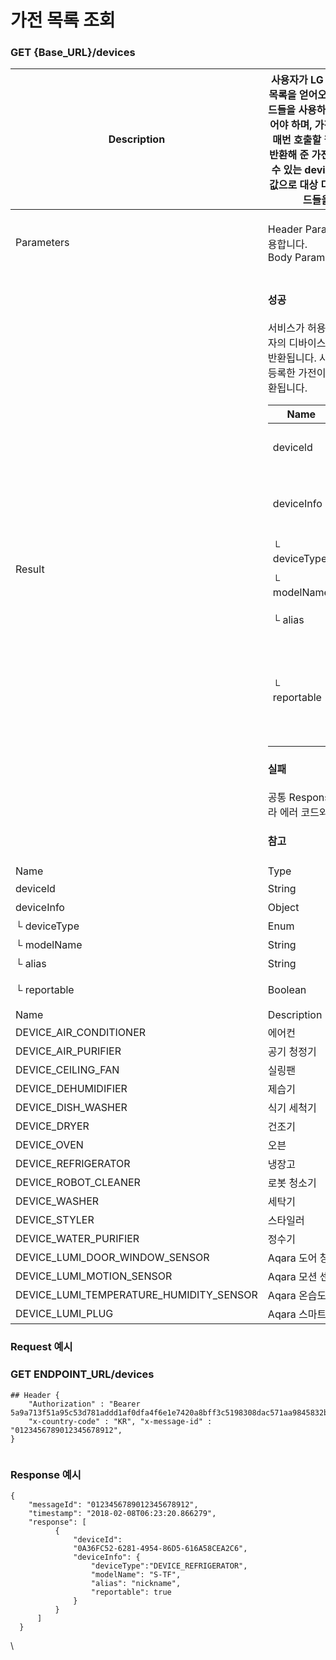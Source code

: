 # 가전 목록 조회

### GET {Base\_URL}/devices

| Description                                 | 사용자가 LG ThinQ 플랫폼에 등록한 가전 목록을 얻어오기 위한 API입니다. 다른 메서드들을 사용하기 전에 반드시 한 번은 호출되어야 하며, 가전 목록을 한 번 얻어온 후에는 매번 호출할 필요는 없습니다. 이 메서드가 반환해 준 가전 목록에는 디바이스를 식별할 수 있는 device-id가 포함되어 있으며, 이 값으로 대상 디바이스를 지정하여 다른 메서드들을 호출할 수 있습니다.                                                                                                                                                                                                                                                                                                                                                                                                                                                                                                                                                                                                                                                                                                                                                                                                                                                                                                                                                                                                                                                                                                                                                                                                                                                                                                                                                                                                                                                                                                                  |                                                     |
| ------------------------------------------- | ---------------------------------------------------------------------------------------------------------------------------------------------------------------------------------------------------------------------------------------------------------------------------------------------------------------------------------------------------------------------------------------------------------------------------------------------------------------------------------------------------------------------------------------------------------------------------------------------------------------------------------------------------------------------------------------------------------------------------------------------------------------------------------------------------------------------------------------------------------------------------------------------------------------------------------------------------------------------------------------------------------------------------------------------------------------------------------------------------------------------------------------------------------------------------------------------------------------------------------------------------------------------------------------------------------------------------------------------------------------------------------------------------------------------------------------------------------------------------------------------------------------------------------------------------------------------------------------------------------------------------------------------------------------------------------------------------------------------------------------- | --------------------------------------------------- |
| Parameters                                  | <p>Header Parameters : <a href="https://developer.damda.lge.com/docs/thinq/reference#common-header">공통 Headers</a>를 사용합니다.<br>Body Parameters : None</p>                                                                                                                                                                                                                                                                                                                                                                                                                                                                                                                                                                                                                                                                                                                                                                                                                                                                                                                                                                                                                                                                                                                                                                                                                                                                                                                                                                                                                                                                                                                                                                                 |                                                     |
| Result                                      | <h4>성공</h4><p>서비스가 허용한 가전 타입에 해당하는 사용자의 디바이스 목록이 다음과 같은 형식으로 반환됩니다. 사용자가 LG ThinQ 플랫폼에 등록한 가전이 없을 경우 비어 있는 값이 반환됩니다.</p><table><thead><tr><th>Name</th><th>Type</th><th>Description</th></tr></thead><tbody><tr><td>deviceld</td><td>String</td><td>디바이스를 식별할 수 있는 ID</td></tr><tr><td>deviceInfo</td><td>Object</td><td>디바이스에 대한 다음 정보를 담은 오브젝트</td></tr><tr><td>└ deviceType</td><td>Enum</td><td>디바이스의 가전 타입</td></tr><tr><td>└ modelName</td><td>String</td><td>디바이스의 모델 이름</td></tr><tr><td>└ alias</td><td>String</td><td>디바이스 닉네임</td></tr><tr><td>└ reportable</td><td>Boolean</td><td>디바이스의 상태 변경 시 발생하는 event에 대해, 서비스가 event를 구독 중인지 여부</td></tr></tbody></table><h4>실패</h4><p>공통 Responses에 정의된 응답 규약에 따라 에러 코드와 에러 메시지가 반환됩니다.</p><h4>참고 | Device Type</h4><table><thead><tr><th>Name</th><th>Description</th></tr></thead><tbody><tr><td>DEVICE_AIR_CONDITIONER</td><td>에어컨</td></tr><tr><td>DEVICE_AIR_PURIFIER</td><td>공기 청정기</td></tr><tr><td>DEVICE_CEILING_FAN</td><td>실링팬</td></tr><tr><td>DEVICE_DEHUMIDIFIER</td><td>제습기</td></tr><tr><td>DEVICE_DISH_WASHER</td><td>식기 세척기</td></tr><tr><td>DEVICE_DRYER</td><td>건조기</td></tr><tr><td>DEVICE_OVEN</td><td>오븐</td></tr><tr><td>DEVICE_REFRIGERATOR</td><td>냉장고</td></tr><tr><td>DEVICE_ROBOT_CLEANER</td><td>로봇 청소기</td></tr><tr><td>DEVICE_WASHER</td><td>세탁기</td></tr><tr><td>DEVICE_STYLER</td><td>스타일러</td></tr><tr><td>DEVICE_WATER_PURIFIER</td><td>정수기</td></tr><tr><td>DEVICE_LUMI_DOOR_WINDOW_SENSOR</td><td>Aqara 도어 창문센서</td></tr><tr><td>DEVICE_LUMI_MOTION_SENSOR</td><td>Aqara 모션 센서</td></tr><tr><td>DEVICE_LUMI_TEMPERATURE_HUMIDITY_SENSOR</td><td>Aqara 온습도 센서</td></tr><tr><td>DEVICE_LUMI_PLUG</td><td>Aqara 스마트 플러그</td></tr></tbody></table> |                                                     |
| Name                                        | Type                                                                                                                                                                                                                                                                                                                                                                                                                                                                                                                                                                                                                                                                                                                                                                                                                                                                                                                                                                                                                                                                                                                                                                                                                                                                                                                                                                                                                                                                                                                                                                                                                                                                                                                                     | Description                                         |
| deviceld                                    | String                                                                                                                                                                                                                                                                                                                                                                                                                                                                                                                                                                                                                                                                                                                                                                                                                                                                                                                                                                                                                                                                                                                                                                                                                                                                                                                                                                                                                                                                                                                                                                                                                                                                                                                                   | 디바이스를 식별할 수 있는 ID                                   |
| deviceInfo                                  | Object                                                                                                                                                                                                                                                                                                                                                                                                                                                                                                                                                                                                                                                                                                                                                                                                                                                                                                                                                                                                                                                                                                                                                                                                                                                                                                                                                                                                                                                                                                                                                                                                                                                                                                                                   | 디바이스에 대한 다음 정보를 담은 오브젝트                             |
| └ deviceType                                | Enum                                                                                                                                                                                                                                                                                                                                                                                                                                                                                                                                                                                                                                                                                                                                                                                                                                                                                                                                                                                                                                                                                                                                                                                                                                                                                                                                                                                                                                                                                                                                                                                                                                                                                                                                     | 디바이스의 가전 타입                                         |
| └ modelName                                 | String                                                                                                                                                                                                                                                                                                                                                                                                                                                                                                                                                                                                                                                                                                                                                                                                                                                                                                                                                                                                                                                                                                                                                                                                                                                                                                                                                                                                                                                                                                                                                                                                                                                                                                                                   | 디바이스의 모델 이름                                         |
| └ alias                                     | String                                                                                                                                                                                                                                                                                                                                                                                                                                                                                                                                                                                                                                                                                                                                                                                                                                                                                                                                                                                                                                                                                                                                                                                                                                                                                                                                                                                                                                                                                                                                                                                                                                                                                                                                   | 디바이스 닉네임                                            |
| └ reportable                                | Boolean                                                                                                                                                                                                                                                                                                                                                                                                                                                                                                                                                                                                                                                                                                                                                                                                                                                                                                                                                                                                                                                                                                                                                                                                                                                                                                                                                                                                                                                                                                                                                                                                                                                                                                                                  | 디바이스의 상태 변경 시 발생하는 event에 대해, 서비스가 event를 구독 중인지 여부 |
| Name                                        | Description                                                                                                                                                                                                                                                                                                                                                                                                                                                                                                                                                                                                                                                                                                                                                                                                                                                                                                                                                                                                                                                                                                                                                                                                                                                                                                                                                                                                                                                                                                                                                                                                                                                                                                                              |                                                     |
| DEVICE\_AIR\_CONDITIONER                    | 에어컨                                                                                                                                                                                                                                                                                                                                                                                                                                                                                                                                                                                                                                                                                                                                                                                                                                                                                                                                                                                                                                                                                                                                                                                                                                                                                                                                                                                                                                                                                                                                                                                                                                                                                                                                      |                                                     |
| DEVICE\_AIR\_PURIFIER                       | 공기 청정기                                                                                                                                                                                                                                                                                                                                                                                                                                                                                                                                                                                                                                                                                                                                                                                                                                                                                                                                                                                                                                                                                                                                                                                                                                                                                                                                                                                                                                                                                                                                                                                                                                                                                                                                   |                                                     |
| DEVICE\_CEILING\_FAN                        | 실링팬                                                                                                                                                                                                                                                                                                                                                                                                                                                                                                                                                                                                                                                                                                                                                                                                                                                                                                                                                                                                                                                                                                                                                                                                                                                                                                                                                                                                                                                                                                                                                                                                                                                                                                                                      |                                                     |
| DEVICE\_DEHUMIDIFIER                        | 제습기                                                                                                                                                                                                                                                                                                                                                                                                                                                                                                                                                                                                                                                                                                                                                                                                                                                                                                                                                                                                                                                                                                                                                                                                                                                                                                                                                                                                                                                                                                                                                                                                                                                                                                                                      |                                                     |
| DEVICE\_DISH\_WASHER                        | 식기 세척기                                                                                                                                                                                                                                                                                                                                                                                                                                                                                                                                                                                                                                                                                                                                                                                                                                                                                                                                                                                                                                                                                                                                                                                                                                                                                                                                                                                                                                                                                                                                                                                                                                                                                                                                   |                                                     |
| DEVICE\_DRYER                               | 건조기                                                                                                                                                                                                                                                                                                                                                                                                                                                                                                                                                                                                                                                                                                                                                                                                                                                                                                                                                                                                                                                                                                                                                                                                                                                                                                                                                                                                                                                                                                                                                                                                                                                                                                                                      |                                                     |
| DEVICE\_OVEN                                | 오븐                                                                                                                                                                                                                                                                                                                                                                                                                                                                                                                                                                                                                                                                                                                                                                                                                                                                                                                                                                                                                                                                                                                                                                                                                                                                                                                                                                                                                                                                                                                                                                                                                                                                                                                                       |                                                     |
| DEVICE\_REFRIGERATOR                        | 냉장고                                                                                                                                                                                                                                                                                                                                                                                                                                                                                                                                                                                                                                                                                                                                                                                                                                                                                                                                                                                                                                                                                                                                                                                                                                                                                                                                                                                                                                                                                                                                                                                                                                                                                                                                      |                                                     |
| DEVICE\_ROBOT\_CLEANER                      | 로봇 청소기                                                                                                                                                                                                                                                                                                                                                                                                                                                                                                                                                                                                                                                                                                                                                                                                                                                                                                                                                                                                                                                                                                                                                                                                                                                                                                                                                                                                                                                                                                                                                                                                                                                                                                                                   |                                                     |
| DEVICE\_WASHER                              | 세탁기                                                                                                                                                                                                                                                                                                                                                                                                                                                                                                                                                                                                                                                                                                                                                                                                                                                                                                                                                                                                                                                                                                                                                                                                                                                                                                                                                                                                                                                                                                                                                                                                                                                                                                                                      |                                                     |
| DEVICE\_STYLER                              | 스타일러                                                                                                                                                                                                                                                                                                                                                                                                                                                                                                                                                                                                                                                                                                                                                                                                                                                                                                                                                                                                                                                                                                                                                                                                                                                                                                                                                                                                                                                                                                                                                                                                                                                                                                                                     |                                                     |
| DEVICE\_WATER\_PURIFIER                     | 정수기                                                                                                                                                                                                                                                                                                                                                                                                                                                                                                                                                                                                                                                                                                                                                                                                                                                                                                                                                                                                                                                                                                                                                                                                                                                                                                                                                                                                                                                                                                                                                                                                                                                                                                                                      |                                                     |
| DEVICE\_LUMI\_DOOR\_WINDOW\_SENSOR          | Aqara 도어 창문센서                                                                                                                                                                                                                                                                                                                                                                                                                                                                                                                                                                                                                                                                                                                                                                                                                                                                                                                                                                                                                                                                                                                                                                                                                                                                                                                                                                                                                                                                                                                                                                                                                                                                                                                            |                                                     |
| DEVICE\_LUMI\_MOTION\_SENSOR                | Aqara 모션 센서                                                                                                                                                                                                                                                                                                                                                                                                                                                                                                                                                                                                                                                                                                                                                                                                                                                                                                                                                                                                                                                                                                                                                                                                                                                                                                                                                                                                                                                                                                                                                                                                                                                                                                                              |                                                     |
| DEVICE\_LUMI\_TEMPERATURE\_HUMIDITY\_SENSOR | Aqara 온습도 센서                                                                                                                                                                                                                                                                                                                                                                                                                                                                                                                                                                                                                                                                                                                                                                                                                                                                                                                                                                                                                                                                                                                                                                                                                                                                                                                                                                                                                                                                                                                                                                                                                                                                                                                             |                                                     |
| DEVICE\_LUMI\_PLUG                          | Aqara 스마트 플러그                                                                                                                                                                                                                                                                                                                                                                                                                                                                                                                                                                                                                                                                                                                                                                                                                                                                                                                                                                                                                                                                                                                                                                                                                                                                                                                                                                                                                                                                                                                                                                                                                                                                                                                            |                                                     |

### Request 예시

### GET ENDPOINT\_URL/devices

```
## Header {
    "Authorization" : "Bearer 5a9a713f51a95c53d781addd1af0dfa4f6e1e7420a8bff3c5198308dac571aa9845832b8d29bbe1f04deec2d35229c6d",
    "x-country-code" : "KR", "x-message-id" : "0123456789012345678912",
}
      
```

### Response 예시

```
{
    "messageId": "0123456789012345678912",
    "timestamp": "2018-02-08T06:23:20.866279",
    "response": [
          {
              "deviceId":
              "0A36FC52-6281-4954-86D5-616A58CEA2C6",
              "deviceInfo": {
                  "deviceType":"DEVICE_REFRIGERATOR",
                  "modelName": "S-TF",
                  "alias": "nickname",
                  "reportable": true
              }
          }
      ]
  }
```

\
